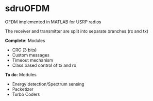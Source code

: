sdruOFDM
========

OFDM implemented in MATLAB for USRP radios

The receiver and transmitter are split into separate branches (rx and tx)

__Complete:__
Modules
 - CRC (3 bits)
 - Custom messages
 - Timeout mechanism
 - Class based control of tx and rx

__To do:__
Modules
 - Energy detection/Spectrum sensing
 - Packetizer
 - Turbo Coders
